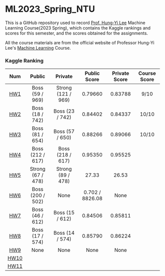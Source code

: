 # ML2023_Spring_NTU

This is a GitHub repository used to record [Prof. Hung-Yi Lee](https://speech.ee.ntu.edu.tw/~hylee/index.php) Machine Learning Course(2023 Spring), which contains the Kaggle rankings and scores for this semester, and the scores obtained for the assignments. 

All the course materials are from the official website of Professor Hung-Yi Lee's [Machine Learning](https://speech.ee.ntu.edu.tw/~hylee/ml/2023-spring.php) Course.

### Kaggle Ranking

|                              Num                               |     Public       |      Private       |  Public Score  |  Private Score | Course Score |
|:--------------------------------------------------------------:|:----------------:|:------------------:|:--------------:|:--------------:|:------------:|
|  [HW1](https://www.kaggle.com/competitions/ml2023spring-hw1/)  | Boss (59 / 969)  | Strong (121 / 969) | 0.79660        |  0.83788       |  9/10        |
|  [HW2](https://www.kaggle.com/competitions/ml2023spring-hw2/)  | Boss (18 / 742)  | Boss (23 / 742)    | 0.84402        |  0.84337       |  10/10       |
|  [HW3](https://www.kaggle.com/competitions/ml2023spring-hw3/)  | Boss (81 / 654)  | Boss (57 / 650)    | 0.88266        |  0.89066       |  10/10       |
|  [HW4](https://www.kaggle.com/competitions/ml2023springhw4)    | Boss (212 / 617) | Boss (218 / 617)   | 0.95350        |  0.95525       ||
|  [HW5](https://ml.ee.ntu.edu.tw/homeworks/1/description/)      | Strong (67 / 478)| Strong (89 / 478)  | 27.33          |  26.53         ||
|  [HW6](https://ml.ee.ntu.edu.tw/homeworks/2/description/)      | Boss (200 / 502) | None               | 0.702 / 8826.08|  None          ||
|  [HW7](https://www.kaggle.com/competitions/ml2023spring-hw7/)  | Boss (46 / 612)  | Boss (15 / 612)    | 0.84506        |  0.85811       ||
|  [HW8](https://www.kaggle.com/competitions/ml2023spring-hw8/)  | Boss (17 / 574)  | Boss (14 / 574)    | 0.85790        |  0.86224       ||
|  [HW9](https://www.gradescope.com/)                            | None             | None               | None           |  None          ||
| [HW10](https://www.kaggle.com/competitions/ml2023spring-hw10/) |                  |                    |                |                ||
| [HW11](https://www.kaggle.com/competitions/ml2023spring-hw11/) |                  |                    |                |                ||
